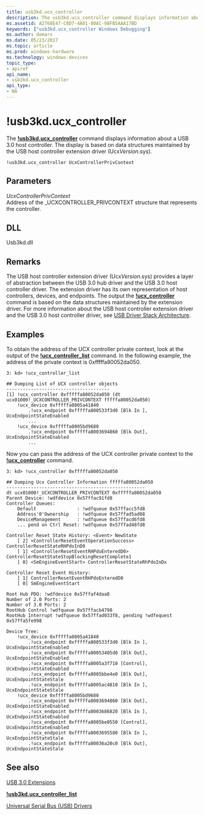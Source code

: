 ```yaml
---
title: usb3kd.ucx_controller
description: The usb3kd.ucx_controller command displays information about a USB 3.0 host controller. The display is based on data structures maintained by UcxVersion.sys.
ms.assetid: A2768E47-C8D7-4A01-80AC-98FB5AAA17BD
keywords: ["usb3kd.ucx_controller Windows Debugging"]
ms.author: domars
ms.date: 05/23/2017
ms.topic: article
ms.prod: windows-hardware
ms.technology: windows-devices
topic_type:
- apiref
api_name:
- usb3kd.ucx_controller
api_type:
- NA
---
```


# !usb3kd.ucx\_controller


The [**!usb3kd.ucx\_controller**](-usb3kd-device-info.md) command displays information about a USB 3.0 host controller. The display is based on data structures maintained by the USB host controller extension driver (Ucx*Version*.sys).

```
!usb3kd.ucx_controller UcxControllerPrivContext
```

## <span id="ddk__devobj_dbg"></span><span id="DDK__DEVOBJ_DBG"></span>Parameters


<span id="_______UcxControllerPrivContext______"></span><span id="_______ucxcontrollerprivcontext______"></span><span id="_______UCXCONTROLLERPRIVCONTEXT______"></span> *UcxControllerPrivContext*   
Address of the \_UCXCONTROLLER\_PRIVCONTEXT structure that represents the controller.

## <span id="DLL"></span><span id="dll"></span>DLL


Usb3kd.dll

Remarks
-------

The USB host controller extension driver (Ucx*Version*.sys) provides a layer of abstraction between the USB 3.0 hub driver and the USB 3.0 host controller driver. The extension driver has its own representation of host controllers, devices, and endpoints. The output the [**!ucx\_controller**](-usb3kd-device-info.md) command is based on the data structures maintained by the extension driver. For more information about the USB host controller extension driver and the USB 3.0 host controller driver, see [USB Driver Stack Architecture](https://msdn.microsoft.com/library/windows/hardware/hh406256).

Examples
--------

To obtain the address of the UCX controller private context, look at the output of the [**!ucx\_controller\_list**](-usb3kd-ucx-controller-list.md) command. In the following example, the address of the private context is 0xfffffa80052da050.

```
3: kd> !ucx_controller_list

## Dumping List of UCX controller objects
--------------------------------------
[1] !ucx_controller 0xfffffa80052da050 (dt ucx01000!_UCXCONTROLLER_PRIVCONTEXT fffffa80052da050)
    !ucx_device 0xfffffa8005a41840
        .!ucx_endpoint 0xfffffa800533f3d0 [Blk In ], UcxEndpointStateEnabled
        ...
    !ucx_device 0xfffffa8005bd9680
        .!ucx_endpoint 0xfffffa8003694860 [Blk Out], UcxEndpointStateEnabled
        ...
```

Now you can pass the address of the UCX controller private context to the [**!ucx\_controller**](-usb3kd-device-info.md) command.

```
3: kd> !ucx_controller 0xfffffa80052da050

## Dumping Ucx Controller Information fffffa80052da050
---------------------------------------------------
dt ucx01000!_UCXCONTROLLER_PRIVCONTEXT 0xfffffa80052da050
Parent Device: !wdfdevice 0x57ffac91fd8
Controller Queues:
    Default               : !wdfqueue 0x57ffacc5fd8
    Address'0'Ownership   : !wdfqueue 0x57ffad5ad88
    DeviceManagement      : !wdfqueue 0x57ffacd6fd8
    ... pend on Ctrl Reset: !wdfqueue 0x57ffad48fd8

Controller Reset State History: <Event> NewState 
    [ 2] <ControllerResetEventOperationSuccess> ControllerResetStateRHPdoInD0
    [ 1] <ControllerResetEventRHPdoEnteredD0> ControllerResetStateStopBlockingResetComplete1
    [ 0] <SmEngineEventStart> ControllerResetStateRhPdoInDx

Controller Reset Event History:
    [ 1] ControllerResetEventRHPdoEnteredD0
    [ 0] SmEngineEventStart

Root Hub PDO: !wdfdevice 0x57ffaf4daa8
Number of 2.0 Ports: 2
Number of 3.0 Ports: 2
RootHub Control !wdfqueue 0x57ffacb4798
RootHub Interrupt !wdfqueue 0x57ffad033f8, pending !wdfequest 0x57ffa5fe998

Device Tree:
    !ucx_device 0xfffffa8005a41840
        .!ucx_endpoint 0xfffffa800533f3d0 [Blk In ], UcxEndpointStateEnabled
        .!ucx_endpoint 0xfffffa80053405d0 [Blk Out], UcxEndpointStateEnabled
        .!ucx_endpoint 0xfffffa8005a3f710 [Control], UcxEndpointStateEnabled
        .!ucx_endpoint 0xfffffa8005bbe4e0 [Blk Out], UcxEndpointStateStale
        .!ucx_endpoint 0xfffffa8005ac4810 [Blk In ], UcxEndpointStateStale
    !ucx_device 0xfffffa8005bd9680
        .!ucx_endpoint 0xfffffa8003694860 [Blk Out], UcxEndpointStateEnabled
        .!ucx_endpoint 0xfffffa8003686820 [Blk In ], UcxEndpointStateEnabled
        .!ucx_endpoint 0xfffffa8005be0550 [Control], UcxEndpointStateEnabled
        .!ucx_endpoint 0xfffffa8003695580 [Blk In ], UcxEndpointStateStale
        .!ucx_endpoint 0xfffffa80036a20c0 [Blk Out], UcxEndpointStateStale
```

## <span id="see_also"></span>See also


[USB 3.0 Extensions](usb-3-extensions.md)

[**!usb3kd.ucx\_controller\_list**](-usb3kd-ucx-controller-list.md)

[Universal Serial Bus (USB) Drivers](http://go.microsoft.com/fwlink/p?LinkID=227351)

 

 






